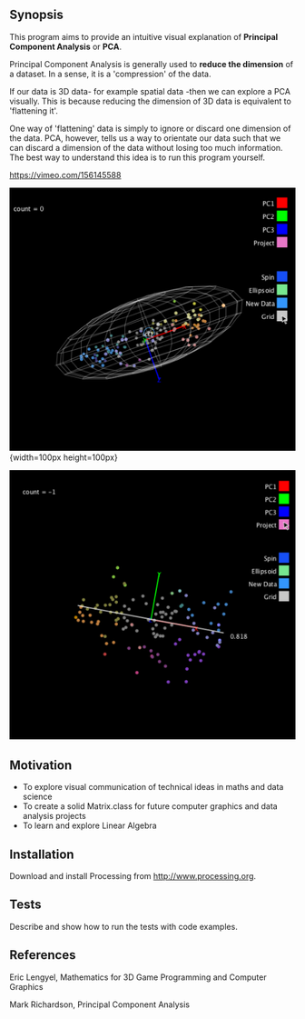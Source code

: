 ## Synopsis

This program aims to provide an intuitive visual explanation of **Principal Component Analysis** or **PCA**.

Principal Component Analysis is generally used to **reduce the dimension** of a dataset. In a sense, it is a 'compression' of the data. 

If our data is 3D data- for example spatial data -then we can explore a PCA visually. This is because reducing the dimension of 3D data is equivalent to 'flattening it'.

One way of 'flattening' data is simply to ignore or discard one dimension of the data. PCA, however, tells us a way to orientate our data such that we can discard a dimension of the data without losing too much information. The best way to understand this idea is to run this program yourself.

https://vimeo.com/156145588

![ellipsoid.png](ellipsoid.png "Bounding Ellipsoid"){width=100px height=100px}

![Dimensionality Reduction](dim_reduced.png)

## Motivation

* To explore visual communication of technical ideas in maths and data science
* To create a solid Matrix.class for future computer graphics and data analysis projects
* To learn and explore Linear Algebra 

## Installation

Download and install Processing from http://www.processing.org.

## Tests

Describe and show how to run the tests with code examples.

## References

Eric Lengyel, Mathematics for 3D Game Programming and Computer Graphics

Mark Richardson, Principal Component Analysis

